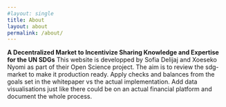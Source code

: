 ```yaml
---
#layout: single
title: About
layout: about
permalink: /about/
---
```


**A Decentralized Market to Incentivize Sharing Knowledge and Expertise for the UN SDGs**
This website is developped by Sofia Delijaj and Xoeseko Nyomi as part of their Open Science project.
The aim is to review the sdg-market to make it production ready. Apply checks and balances
from the goals set in the whitepaper vs the actual implementation. Add data visualisations
just like there could be on an actual financial platform and document the whole process.

